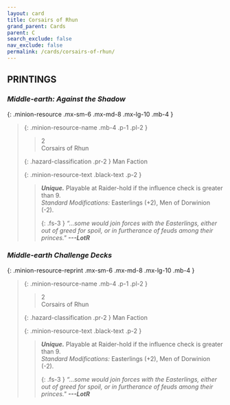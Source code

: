 ```yaml
---
layout: card
title: Corsairs of Rhun
grand_parent: Cards
parent: C
search_exclude: false
nav_exclude: false
permalink: /cards/corsairs-of-rhun/
---
```


## PRINTINGS


### _Middle-earth: Against the Shadow_

{: .minion-resource .mx-sm-6 .mx-md-8 .mx-lg-10 .mb-4 }
> {: .minion-resource-name .mb-4 .p-1 .pl-2 }
> > <div class="hazard-mp">2</div>
> > <div class="card-name">Corsairs of Rhun</div>
>
> {: .hazard-classification .pr-2 }
> Man Faction
>
> {: .minion-resource-text .black-text .p-2 }
> > _**Unique.**_ Playable at Raider-hold if the influence check is greater than 9. <br>_Standard Modifications:_ Easterlings (+2), Men of Dorwinion (-2). 
> > 
> > {: .fs-3 } 
> > _“...some would join forces with the Easterlings, either out of greed for spoil, or in furtherance of feuds among their princes."_ ***---&#65279;LotR*** 
> 

### _Middle-earth Challenge Decks_

{: .minion-resource-reprint .mx-sm-6 .mx-md-8 .mx-lg-10 .mb-4 }
> {: .minion-resource-name .mb-4 .p-1 .pl-2 }
> > <div class="hazard-mp">2</div>
> > <div class="card-name">Corsairs of Rhun</div>
>
> {: .hazard-classification .pr-2 }
> Man Faction
>
> {: .minion-resource-text .black-text .p-2 }
> > _**Unique.**_ Playable at Raider-hold if the influence check is greater than 9. <br>_Standard Modifications:_ Easterlings (+2), Men of Dorwinion (-2). 
> > 
> > {: .fs-3 } 
> > _“...some would join forces with the Easterlings, either out of greed for spoil, or in furtherance of feuds among their princes."_ ***---&#65279;LotR*** 
> 
